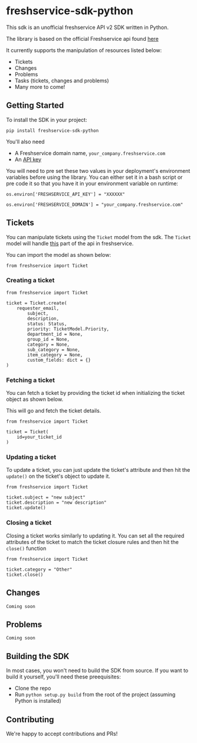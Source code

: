 # freshservice-sdk-python

This sdk is an unofficial freshservice API v2 SDK written in Python.

The library is based on the official Freshservice api found [here](https://api.freshservice.com/)

It currently supports the manipulation of resources listed below:

* Tickets
* Changes
* Problems
* Tasks (tickets, changes and problems)
* Many more to come!

## Getting Started

To install the SDK in your project:

```shell
pip install freshservice-sdk-python
```

You'll also need

* A Freshservice domain name, `your_company.freshservice.com`
* An [API key](https://support.freshservice.com/en/support/solutions/articles/50000000306-where-do-i-find-my-api-key-)

You will need to pre set these two values in your deployment's environment variables before using the library. You can either set it in a bash script or pre code it so that you have it in your environment variable on runtime:

```
os.environ['FRESHSERVICE_API_KEY'] = "XXXXXX"

os.environ['FRESHSERVICE_DOMAIN'] = "your_company.freshservice.com"
```

## Tickets

You can manipulate tickets using the `Ticket` model from the sdk. The `Ticket` model will handle [this](https://api.freshservice.com/#tickets) part of the api in freshservice.

You can import the model as shown below:

```
from freshservice import Ticket
```

### Creating a ticket

```
from freshservice import Ticket

ticket = Ticket.create(
	requester_email, 
        subject, 
        description, 
        status: Status, 
        priority: TicketModel.Priority, 
        department_id = None,
        group_id = None,
        category = None,
        sub_category = None,
        item_category = None,
        custom_fields: dict = {}
)
```


### Fetching a ticket

You can fetch a ticket by providing the ticket id when initializing the ticket object as shown below.

This will go and fetch the ticket details.

```
from freshservice import Ticket

ticket = Ticket(
	id=your_ticket_id
)

```

### Updating a ticket

To update a ticket, you can just update the ticket's attribute and then hit the `update()` on the ticket's object to update it.

```
from freshservice import Ticket

ticket.subject = "new subject"
ticket.description = "new description"
ticket.update()

```

### Closing a ticket

Closing a ticket works similarly to updating it. You can set all the required attributes of the ticket to match the ticket closure rules and then hit the `close()` function

```
from freshservice import Ticket

ticket.category = "Other"
ticket.close()
```

## Changes

```
Coming soon
```

## Problems

```
Coming soon
```

## Building the SDK

In most cases, you won't need to build the SDK from source. If you want to build it yourself, you'll need these preequisites:

* Clone the repo
* Run `python setup.py build` from the root of the project (assuming Python is installed)

## Contributing

We're happy to accept contributions and PRs!

